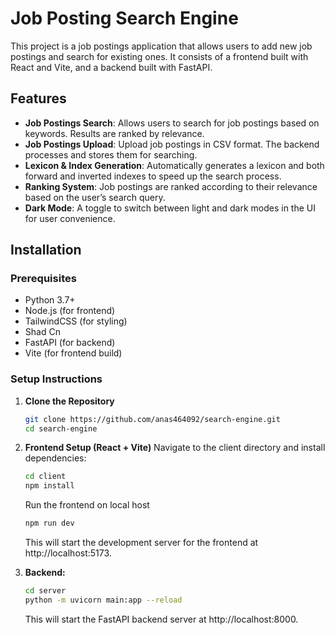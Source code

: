 # Job Posting Search Engine

This project is a job postings application that allows users to add new job postings and search for existing ones. It consists of a frontend built with React and Vite, and a backend built with FastAPI.


## Features

- **Job Postings Search**: Allows users to search for job postings based on keywords. Results are ranked by relevance.
- **Job Postings Upload**: Upload job postings in CSV format. The backend processes and stores them for searching.
- **Lexicon & Index Generation**: Automatically generates a lexicon and both forward and inverted indexes to speed up the search process.
- **Ranking System**: Job postings are ranked according to their relevance based on the user’s search query.
- **Dark Mode**: A toggle to switch between light and dark modes in the UI for user convenience.

## Installation

### Prerequisites

- Python 3.7+
- Node.js (for frontend)
- TailwindCSS (for styling)
- Shad Cn
- FastAPI (for backend)
- Vite (for frontend build)

### Setup Instructions

1. **Clone the Repository**

   ```bash
   git clone https://github.com/anas464092/search-engine.git
   cd search-engine
   ```

2. **Frontend Setup (React + Vite)**
    Navigate to the client directory and install dependencies:

    ```bash
    cd client
    npm install
    ```
    Run the frontend on local host
    ```bash
    npm run dev
    ```

    This will start the development server for the frontend at http://localhost:5173.

3. **Backend:**

    ```bash
    cd server
    python -m uvicorn main:app --reload
    ```
    This will start the FastAPI backend server at http://localhost:8000.

